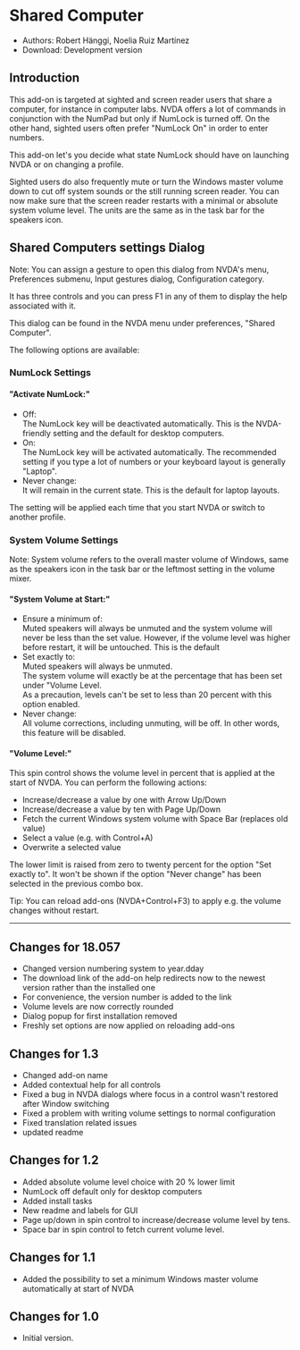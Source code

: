 # Shared Computer #
* Authors: Robert Hänggi, Noelia Ruiz Martínez
* Download: <a id = "devel-version" url_placeholder>Development version</a>

## Introduction
This add-on is targeted at sighted and screen reader users that share a computer, for instance in computer labs. 
NVDA offers a lot of commands in conjunction with the NumPad but only if NumLock is turned off.
On the other hand, sighted users often prefer "NumLock On" in order to enter numbers.

This add-on let's you decide what state NumLock should have on launching NVDA or on changing a profile.

Sighted users do also frequently mute or turn the Windows master volume down to cut off 
system sounds or the still running screen reader.
You can now make sure that the screen reader restarts with a minimal or absolute system volume level. 
The units are the same as in the task bar for the speakers icon.

## Shared Computers settings Dialog ##

Note: You can assign a gesture to open this dialog from NVDA's menu, Preferences submenu, Input gestures dialog, Configuration category.

It has three controls and you can press F1 in any of them to display the help associated with it.  

This dialog can be found in the NVDA menu under preferences, "Shared Computer".

The following options are available:

### NumLock Settings

<div markdown="1" >

#### "Activate NumLock:"

- Off:  
  The NumLock key will be  deactivated automatically.
  This is the NVDA-friendly setting and the default for desktop computers. 
- On:  
  The NumLock key will be activated automatically.
  The recommended setting if you type a lot of numbers or your keyboard layout is generally "Laptop".
- Never  change:  
  It will remain in the current state.
  This is the default for laptop layouts.

The setting will be applied each time that you start NVDA or switch to another profile.

</div>

### System Volume Settings

Note: System volume refers to the overall master volume of Windows, 
same as the speakers icon in the task bar or the leftmost setting in the volume mixer.

<div markdown="1" >

#### "System Volume at Start:"

- Ensure a minimum of:  
  Muted speakers will always be unmuted and the system volume will  never be less than the set value.
  However, if the volume level was higher before restart, it will be untouched.
  This is the default
- Set exactly to:  
  Muted speakers will always be unmuted.  
  The system volume will exactly be at the percentage that has been  set under "Volume Level.  
  As a precaution, levels can't be set to less than 20 percent with this option enabled.
- Never change:  
  All volume corrections, including unmuting, will be off.
  In other words, this feature will be disabled.

</div>

<div markdown="1" >

#### "Volume Level:"
This spin control shows the volume level in percent that is applied at the start of NVDA. 
You can perform the following actions:

* Increase/decrease a value by one with Arrow Up/Down
* Increase/decrease a value by ten  with Page Up/Down
* Fetch the current Windows system volume with Space Bar (replaces old value) 
* Select a value (e.g. with Control+A)
* Overwrite a selected value

The lower limit is raised from zero to twenty percent for the option "Set exactly to".
It won't be shown if the option "Never change" has been selected in the previous combo box.

</div>

Tip: You can reload add-ons (NVDA+Control+F3) to apply e.g. the volume changes without restart.

---

## Changes for 18.057 ##

* Changed version numbering system to year.dday
* The download link of the add-on help redirects  now to the newest version rather than the installed one
* For convenience, the version number is added to the link 
* Volume levels are now correctly rounded
* Dialog popup for first installation removed
* Freshly set options are now applied on reloading add-ons 

## Changes for 1.3 ##

* Changed add-on name
* Added contextual help for all controls
* Fixed  a bug in NVDA dialogs where focus in a control wasn't restored after Window switching
* Fixed a problem with writing volume settings to normal configuration
* Fixed translation related issues
* updated readme

## Changes for 1.2 ##

* Added absolute volume level choice with 20 % lower limit
* NumLock off default only for desktop computers
* Added install tasks
* New readme and labels for GUI
* Page up/down in spin control to increase/decrease volume level by tens.
* Space bar in spin control to fetch current volume level.

## Changes for 1.1 ##

* Added the possibility to set a minimum Windows master volume automatically at start of NVDA

## Changes for 1.0 ##

* Initial version.

